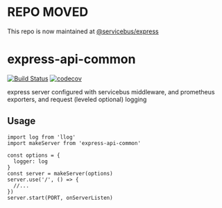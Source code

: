 # REPO MOVED

This repo is now maintained at [@servicebus/express](https://github.com/servicebus/express)

# express-api-common
[![Build Status](https://travis-ci.org/patrickleet/express-api-common.svg?branch=master)](https://travis-ci.org/patrickleet/express-api-common)
[![codecov](https://codecov.io/gh/patrickleet/express-api-common/branch/master/graph/badge.svg)](https://codecov.io/gh/patrickleet/express-api-common)

express server configured with servicebus middleware, and prometheus exporters, and request (leveled optional) logging

## Usage

```
import log from 'llog'
import makeServer from 'express-api-common'

const options = {
  logger: log
}
const server = makeServer(options)
server.use('/', () => { 
  //... 
})
server.start(PORT, onServerListen)
```
